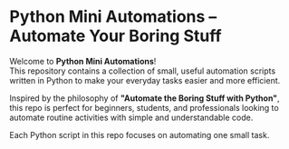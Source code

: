 #  Python Mini Automations – Automate Your Boring Stuff

Welcome to **Python Mini Automations**!  
This repository contains a collection of small, useful automation scripts written in Python to make your everyday tasks easier and more efficient.

Inspired by the philosophy of **"Automate the Boring Stuff with Python"**, this repo is perfect for beginners, students, and professionals looking to automate routine activities with simple and understandable code.


Each Python script in this repo focuses on automating one small task.
